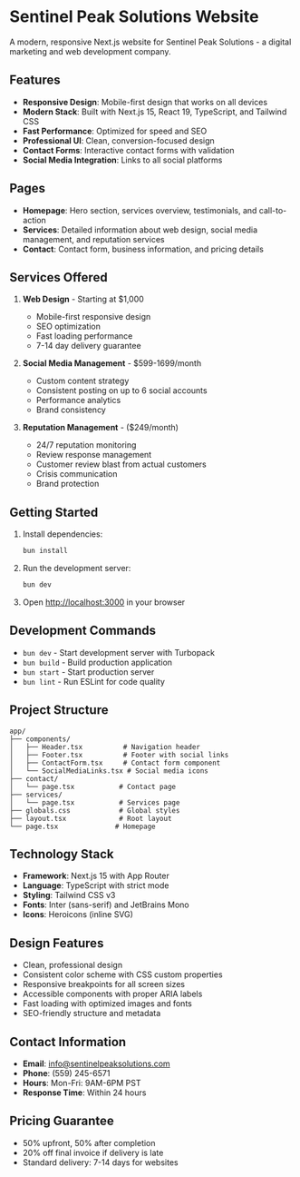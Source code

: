 # Sentinel Peak Solutions Website

A modern, responsive Next.js website for Sentinel Peak Solutions - a digital marketing and web development company.

## Features

- **Responsive Design**: Mobile-first design that works on all devices
- **Modern Stack**: Built with Next.js 15, React 19, TypeScript, and Tailwind CSS
- **Fast Performance**: Optimized for speed and SEO
- **Professional UI**: Clean, conversion-focused design
- **Contact Forms**: Interactive contact forms with validation
- **Social Media Integration**: Links to all social platforms

## Pages

- **Homepage**: Hero section, services overview, testimonials, and call-to-action
- **Services**: Detailed information about web design, social media management, and reputation services
- **Contact**: Contact form, business information, and pricing details

## Services Offered

1. **Web Design** - Starting at $1,000
   - Mobile-first responsive design
   - SEO optimization
   - Fast loading performance
   - 7-14 day delivery guarantee

2. **Social Media Management** - $599-1699/month
   - Custom content strategy
   - Consistent posting on up to 6 social accounts
   - Performance analytics
   - Brand consistency

3. **Reputation Management** -  ($249/month)
   - 24/7 reputation monitoring
   - Review response management
   - Customer review blast from actual customers
   - Crisis communication
   - Brand protection

## Getting Started

1. Install dependencies:
   ```bash
   bun install
   ```

2. Run the development server:
   ```bash
   bun dev
   ```

3. Open [http://localhost:3000](http://localhost:3000) in your browser

## Development Commands

- `bun dev` - Start development server with Turbopack
- `bun build` - Build production application
- `bun start` - Start production server
- `bun lint` - Run ESLint for code quality

## Project Structure

```
app/
├── components/
│   ├── Header.tsx          # Navigation header
│   ├── Footer.tsx          # Footer with social links
│   ├── ContactForm.tsx     # Contact form component
│   └── SocialMediaLinks.tsx # Social media icons
├── contact/
│   └── page.tsx           # Contact page
├── services/
│   └── page.tsx           # Services page
├── globals.css            # Global styles
├── layout.tsx             # Root layout
└── page.tsx              # Homepage
```

## Technology Stack

- **Framework**: Next.js 15 with App Router
- **Language**: TypeScript with strict mode
- **Styling**: Tailwind CSS v3
- **Fonts**: Inter (sans-serif) and JetBrains Mono
- **Icons**: Heroicons (inline SVG)

## Design Features

- Clean, professional design
- Consistent color scheme with CSS custom properties
- Responsive breakpoints for all screen sizes
- Accessible components with proper ARIA labels
- Fast loading with optimized images and fonts
- SEO-friendly structure and metadata

## Contact Information

- **Email**: info@sentinelpeaksolutions.com
- **Phone**: (559) 245-6571
- **Hours**: Mon-Fri: 9AM-6PM PST
- **Response Time**: Within 24 hours

## Pricing Guarantee

- 50% upfront, 50% after completion
- 20% off final invoice if delivery is late
- Standard delivery: 7-14 days for websites